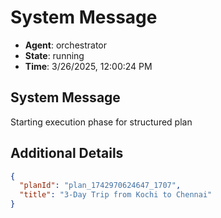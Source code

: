 # System Message

- **Agent**: orchestrator
- **State**: running
- **Time**: 3/26/2025, 12:00:24 PM

## System Message

Starting execution phase for structured plan

## Additional Details

```json
{
  "planId": "plan_1742970624647_1707",
  "title": "3-Day Trip from Kochi to Chennai"
}
```

